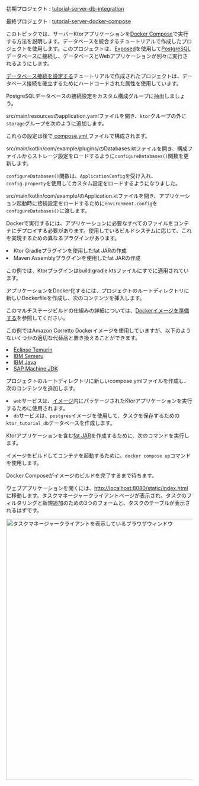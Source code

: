 <topic xmlns:xsi="http://www.w3.org/2001/XMLSchema-instance"
       xsi:noNamespaceSchemaLocation="https://resources.jetbrains.com/writerside/1.0/topic.v2.xsd"
       id="docker-compose" title="Docker Compose">
<show-structure for="chapter" depth="2"/>
<tldr>
        <p>
            <control>初期プロジェクト</control>
            : <a
                href="https://github.com/ktorio/ktor-documentation/tree/%ktor_version%/codeSnippets/snippets/tutorial-server-db-integration">tutorial-server-db-integration</a>
        </p>
        <p>
            <control>最終プロジェクト</control>
            : <a
                href="https://github.com/ktorio/ktor-documentation/tree/%ktor_version%/codeSnippets/snippets/tutorial-server-docker-compose">tutorial-server-docker-compose</a>
        </p>
</tldr>
<p>このトピックでは、サーバーKtorアプリケーションを<a href="https://docs.docker.com/compose/">Docker Compose</a>で実行する方法を説明します。<Links href="/ktor/server-integrate-database" summary="Learn the process of connecting Ktor services to database repositories with the Exposed SQL Library.">データベースを統合する</Links>チュートリアルで作成したプロジェクトを使用します。このプロジェクトは、<a href="https://github.com/JetBrains/Exposed">Exposed</a>を使用して<a href="https://www.postgresql.org/docs/">PostgreSQL</a>データベースに接続し、データベースとWebアプリケーションが別々に実行されるようにします。</p>
<chapter title="アプリケーションを準備する" id="prepare-app">
        <chapter title="データベース設定の抽出" id="extract-db-settings">
            <p>
                <a href="server-integrate-database.topic#config-db-connection">データベース接続を設定する</a>チュートリアルで作成されたプロジェクトは、データベース接続を確立するためにハードコードされた属性を使用しています。</p>
            <p>
                PostgreSQLデータベースの接続設定を<Links href="/ktor/server-configuration-file" summary="Learn how to configure various server parameters in a configuration file.">カスタム構成グループ</Links>に抽出しましょう。
            </p>
            <procedure>
                <step>
                    <p>
                        <Path>src/main/resources</Path>の<Path>application.yaml</Path>ファイルを開き、<code>ktor</code>グループの外に<code>storage</code>グループを次のように追加します。
                    </p>
                    <code-block lang="yaml" code="ktor:&#10;  application:&#10;    modules:&#10;      - com.example.ApplicationKt.module&#10;  deployment:&#10;    port: 8080&#10;storage:&#10;  driverClassName: &quot;org.postgresql.Driver&quot;&#10;  jdbcURL: &quot;jdbc:postgresql://localhost:5432/ktor_tutorial_db&quot;&#10;  user: &quot;postgres&quot;&#10;  password: &quot;password&quot;"/>
                    <p>これらの設定は後で<a href="#configure-docker">
                        <Path>compose.yml</Path>
                    </a>ファイルで構成されます。
                    </p>
                </step>
                <step>
                    <p>
                        <Path>src/main/kotlin/com/example/plugins/</Path>の<Path>Databases.kt</Path>ファイルを開き、構成ファイルからストレージ設定をロードするように<code>configureDatabases()</code>関数を更新します。
                    </p>
                    <code-block lang="kotlin" code="fun Application.configureDatabases(config: ApplicationConfig) {&#10;    val url = config.property(&quot;storage.jdbcURL&quot;).getString()&#10;    val user = config.property(&quot;storage.user&quot;).getString()&#10;    val password = config.property(&quot;storage.password&quot;).getString()&#10;&#10;    Database.connect(&#10;        url,&#10;        user = user,&#10;        password = password&#10;    )&#10;}"/>
                    <p>
                        <code>configureDatabases()</code>関数は、<code>ApplicationConfig</code>を受け入れ、<code>config.property</code>を使用してカスタム設定をロードするようになりました。
                    </p>
                </step>
                <step>
                    <p>
                        <Path>src/main/kotlin/com/example/</Path>の<Path>Application.kt</Path>ファイルを開き、アプリケーション起動時に接続設定をロードするために<code>environment.config</code>を<code>configureDatabases()</code>に渡します。
                    </p>
                    <code-block lang="kotlin" code="fun Application.module() {&#10;    val repository = PostgresTaskRepository()&#10;&#10;    configureSerialization(repository)&#10;    configureDatabases(environment.config)&#10;    configureRouting()&#10;}"/>
                </step>
            </procedure>
        </chapter>
        <chapter title="Ktorプラグインの構成" id="configure-ktor-plugin">
            <p>Dockerで実行するには、アプリケーションに必要なすべてのファイルをコンテナにデプロイする必要があります。使用しているビルドシステムに応じて、これを実現するための異なるプラグインがあります。</p>
            <list>
                <li><Links href="/ktor/server-fatjar" summary="Learn how to create and run an executable fat JAR using the Ktor Gradle plugin.">Ktor Gradleプラグインを使用したfat JARの作成</Links></li>
                <li><Links href="/ktor/maven-assembly-plugin" summary="Sample project: tutorial-server-get-started-maven">Maven Assemblyプラグインを使用したfat JARの作成</Links></li>
            </list>
            <p>この例では、Ktorプラグインは<Path>build.gradle.kts</Path>ファイルにすでに適用されています。</p>
            <code-block lang="kotlin" code="plugins {&#10;    application&#10;    kotlin(&quot;jvm&quot;)&#10;    id(&quot;io.ktor.plugin&quot;) version &quot;3.2.3&quot;&#10;    id(&quot;org.jetbrains.kotlin.plugin.serialization&quot;) version &quot;2.1.20&quot;&#10;}"/>
        </chapter>
</chapter>
<chapter title="Dockerの構成" id="configure-docker">
        <chapter title="Dockerイメージの準備" id="prepare-docker-image">
            <p>
                アプリケーションをDocker化するには、プロジェクトのルートディレクトリに新しい<Path>Dockerfile</Path>を作成し、次のコンテンツを挿入します。
            </p>
            <code-block lang="Docker" code="# Stage 1: Cache Gradle dependencies&#10;FROM gradle:latest AS cache&#10;RUN mkdir -p /home/gradle/cache_home&#10;ENV GRADLE_USER_HOME=/home/gradle/cache_home&#10;COPY build.gradle.* gradle.properties /home/gradle/app/&#10;COPY gradle /home/gradle/app/gradle&#10;WORKDIR /home/gradle/app&#10;RUN gradle clean build -i --stacktrace&#10;&#10;# Stage 2: Build Application&#10;FROM gradle:latest AS build&#10;COPY --from=cache /home/gradle/cache_home /home/gradle/.gradle&#10;COPY --chown=gradle:gradle . /home/gradle/src&#10;WORKDIR /home/gradle/src&#10;# Build the fat JAR, Gradle also supports shadow&#10;# and boot JAR by default.&#10;RUN gradle buildFatJar --no-daemon&#10;&#10;# Stage 3: Create the Runtime Image&#10;FROM amazoncorretto:22 AS runtime&#10;EXPOSE 8080&#10;RUN mkdir /app&#10;COPY --from=build /home/gradle/src/build/libs/*.jar /app/ktor-docker-sample.jar&#10;ENTRYPOINT [&quot;java&quot;,&quot;-jar&quot;,&quot;/app/ktor-docker-sample.jar&quot;]"/>
            <tip>
                このマルチステージビルドの仕組みの詳細については、<a href="docker.md#prepare-docker">Dockerイメージを準備する</a>を参照してください。
            </tip>
            <p>
             この例ではAmazon Corretto Dockerイメージを使用していますが、以下のようないくつかの適切な代替品と置き換えることができます。
            </p>
            <list>
              <li><a href="https://hub.docker.com/_/eclipse-temurin">Eclipse Temurin</a></li>
              <li><a href="https://hub.docker.com/_/ibm-semeru-runtimes">IBM Semeru</a></li>
              <li><a href="https://hub.docker.com/_/ibmjava">IBM Java</a></li>
              <li><a href="https://hub.docker.com/_/sapmachine">SAP Machine JDK</a></li>
            </list>
        </chapter>
        <chapter title="Docker Composeの構成" id="configure-docker-compose">
            <p>プロジェクトのルートディレクトリに新しい<Path>compose.yml</Path>ファイルを作成し、次のコンテンツを追加します。</p>
            <code-block lang="yaml" code="services:&#10;  web:&#10;    build: .&#10;    ports:&#10;      - &quot;8080:8080&quot;&#10;    depends_on:&#10;      db:&#10;        condition: service_healthy&#10;  db:&#10;    image: postgres&#10;    volumes:&#10;      - ./tmp/db:/var/lib/postgresql/data&#10;    environment:&#10;      POSTGRES_DB: ktor_tutorial_db&#10;      POSTGRES_HOST_AUTH_METHOD: trust&#10;    ports:&#10;      - &quot;5432:5432&quot;&#10;    healthcheck:&#10;      test: [ &quot;CMD-SHELL&quot;, &quot;pg_isready -U postgres&quot; ]&#10;      interval: 1s"/>
            <list>
                <li><code>web</code>サービスは、<a href="#prepare-docker-image">イメージ</a>内にパッケージされたKtorアプリケーションを実行するために使用されます。
                </li>
                <li><code>db</code>サービスは、<code>postgres</code>イメージを使用して、タスクを保存するための<code>ktor_tutorial_db</code>データベースを作成します。
                </li>
            </list>
        </chapter>
</chapter>
<chapter title="サービスのビルドと実行" id="build-run">
        <procedure>
            <step>
                <p>
                    Ktorアプリケーションを含む<a href="#configure-ktor-plugin">fat JAR</a>を作成するために、次のコマンドを実行します。
                </p>
                <code-block lang="Bash" code="                    ./gradlew :tutorial-server-docker-compose:buildFatJar"/>
            </step>
            <step>
                <p>
                    イメージをビルドしてコンテナを起動するために、<code>docker compose up</code>コマンドを使用します。
                </p>
                <code-block lang="Bash" code="                    docker compose --project-directory snippets/tutorial-server-docker-compose up"/>
            </step>
            <step>
                Docker Composeがイメージのビルドを完了するまで待ちます。
            </step>
            <step>
                <p>
                    ウェブアプリケーションを開くには、<a href="http://localhost:8080/static/index.html">http://localhost:8080/static/index.html</a>に移動します。タスクマネージャークライアントページが表示され、タスクのフィルタリングと新規追加のための3つのフォームと、タスクのテーブルが表示されるはずです。
                </p>
                <img src="tutorial_server_db_integration_manual_test.gif"
                     alt="タスクマネージャークライアントを表示しているブラウザウィンドウ"
                     border-effect="rounded"
                     width="706"/>
            </step>
        </procedure>
</chapter>
</topic>
